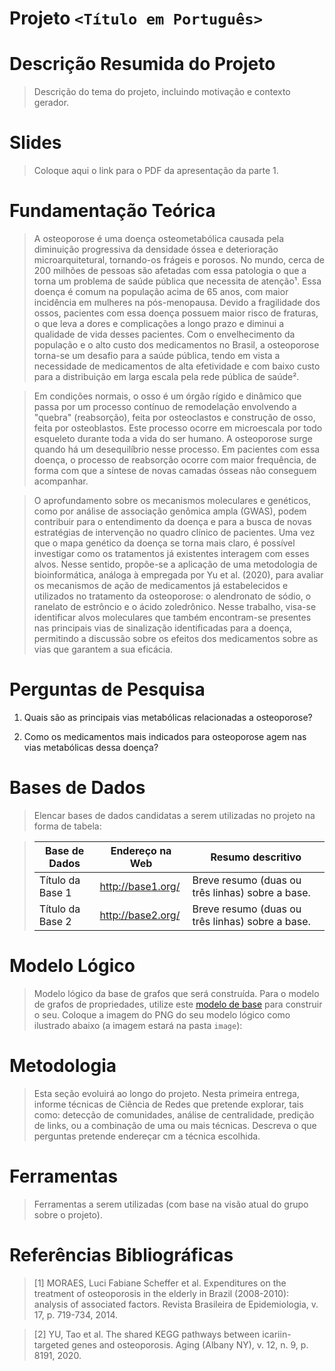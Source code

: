 # Projeto `<Título em Português>`

# Descrição Resumida do Projeto

> Descrição do tema do projeto, incluindo motivação e contexto gerador.

# Slides

> Coloque aqui o link para o PDF da apresentação da parte 1.

# Fundamentação Teórica

> A osteoporose é uma doença osteometabólica causada pela diminuição progressiva da densidade óssea e deterioração microarquitetural, tornando-os frágeis e porosos. No mundo, cerca de 200 milhões de pessoas são afetadas com essa patologia o que a torna um problema de saúde pública que necessita de atenção¹. Essa doença é comum na população acima de 65 anos, com maior incidência em mulheres na pós-menopausa. Devido a fragilidade dos ossos, pacientes com essa doença possuem maior risco de fraturas, o que leva a dores e complicações a longo prazo e diminui a qualidade de vida desses pacientes. Com o envelhecimento da população e o alto custo dos medicamentos no Brasil, a osteoporose torna-se um desafio para a saúde pública, tendo em vista a necessidade de medicamentos de alta efetividade e com baixo custo para a distribuição em larga escala pela rede pública de saúde².

>Em condições normais, o osso é um órgão rígido e dinâmico que passa por um processo contínuo de remodelação envolvendo a "quebra" (reabsorção), feita por osteoclastos e construção de osso, feita por osteoblastos. Este processo ocorre em microescala por todo esqueleto durante toda a vida do ser humano. A osteoporose surge quando há um desequilíbrio nesse processo. Em pacientes com essa doença, o processo de reabsorção ocorre com maior frequência, de forma com que a síntese de novas camadas ósseas não conseguem acompanhar.

> O aprofundamento sobre os mecanismos moleculares e genéticos, como por análise de associação genômica ampla (GWAS), podem contribuir para o entendimento da doença e para a busca de novas estratégias de intervenção no quadro clínico de pacientes. Uma vez que o mapa genético da doença se torna mais claro, é possível investigar como os tratamentos já existentes interagem com esses alvos. Nesse sentido, propõe-se a aplicação de uma metodologia de bioinformática, análoga à empregada por Yu et al. (2020), para avaliar os mecanismos de ação de medicamentos já estabelecidos e utilizados no tratamento da osteoporose: o alendronato de sódio, o ranelato de estrôncio e o ácido zoledrônico. Nesse trabalho, visa-se identificar alvos moleculares que também encontram-se presentes nas principais vias de sinalização identificadas para a doença, permitindo a discussão sobre os efeitos dos medicamentos sobre as vias que garantem a sua eficácia. 

# Perguntas de Pesquisa

1. Quais são as principais vias metabólicas relacionadas a osteoporose? 
 
2. Como os medicamentos mais indicados para osteoporose agem nas vias metabólicas dessa doença?

# Bases de Dados

> Elencar bases de dados candidatas a serem utilizadas no projeto na forma de tabela:

> Base de Dados | Endereço na Web | Resumo descritivo
> ----- | ----- | -----
> Título da Base 1 | http://base1.org/ | Breve resumo (duas ou três linhas) sobre a base.
> Título da Base 2 | http://base2.org/ | Breve resumo (duas ou três linhas) sobre a base.

# Modelo Lógico

> Modelo lógico da base de grafos que será construída. Para o modelo de grafos de propriedades, utilize este
> [modelo de base](https://docs.google.com/presentation/d/10RN7bDKUka_Ro2_41WyEE76Wxm4AioiJOrsh6BRY3Kk/edit?usp=sharing) para construir o seu.
> Coloque a imagem do PNG do seu modelo lógico como ilustrado abaixo (a imagem estará na pasta `image`):
>

# Metodologia
> Esta seção evoluirá ao longo do projeto. Nesta primeira entrega, informe técnicas de Ciência de Redes que pretende explorar,
> tais como: detecção de comunidades, análise de centralidade, predição de links, ou a combinação de uma ou mais técnicas. Descreva o que perguntas pretende endereçar cm a técnica escolhida.

# Ferramentas

> Ferramentas a serem utilizadas (com base na visão atual do grupo sobre o projeto).

# Referências Bibliográficas

> [1] MORAES, Luci Fabiane Scheffer et al. Expenditures on the treatment of osteoporosis in the elderly in Brazil (2008-2010): analysis of associated factors. Revista Brasileira de Epidemiologia, v. 17, p. 719-734, 2014.

> [2] YU, Tao et al. The shared KEGG pathways between icariin-targeted genes and osteoporosis. Aging (Albany NY), v. 12, n. 9, p. 8191, 2020.
